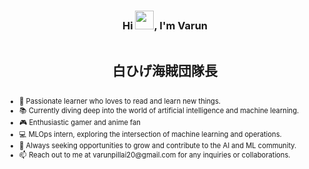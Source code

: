 <!DOCTYPE html>
<html lang="en">
<head>
  <meta charset="UTF-8">
  <meta name="viewport" content="width=device-width, initial-scale=1.0">
</head>
<body>
  <h3 align="center">Hi <img src="https://raw.githubusercontent.com/MartinHeinz/MartinHeinz/master/wave.gif" width="30px">, I'm Varun</h3>
  
  <div align="center">
    <h2 style="display: inline-block">白ひげ海賊団隊長</h2>
  </div>

  <ul style="font-size: 0.8em;">
    <li>🚀 Passionate learner who loves to read and learn new things.</li>
    <li>📚 Currently diving deep into the world of artificial intelligence and machine learning.</li>
    <li>🎮 Enthusiastic gamer and anime fan</li>
    <li>💻 MLOps intern, exploring the intersection of machine learning and operations.</li>
    <li>🌟 Always seeking opportunities to grow and contribute to the AI and ML community.</li>
    <li>📫 Reach out to me at varunpillai20@gmail.com for any inquiries or collaborations.</li>
  </ul>

</body>
</html>
